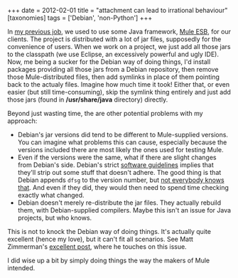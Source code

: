 +++
date = 2012-02-01
title = "attachment can lead to irrational behaviour"
[taxonomies]
tags = ['Debian', 'non-Python']
+++

In [my previous job], we used to use some Java framework, [Mule ESB],
for our clients. The project is distributed with a lot of jar files,
supposedly for the convenience of users. When we work on a project, we
just add all those jars to the classpath (we use Eclipse, an excessively
powerful and ugly IDE). Now, me being a sucker for the Debian way of
doing things, I'd install packages providing all those jars from a
Debian repository, then remove those Mule-distributed files, then add
symlinks in place of them pointing back to the actualy files. Imagine
how much time it took! Either that, or even easier (but still
time-consuming), skip the symlink thing entirely and just add those jars
(found in **/usr/share/java** directory) directly.

Beyond just wasting time, the are other potential problems with my
approach:

-   Debian's jar versions did tend to be different to Mule-supplied
    versions. You can imagine what problems this can cause, especially
    because the versions included there are most likely the ones used
    for testing Mule.
-   Even if the versions were the same, what if there are slight changes
    from Debian's side. Debian's strict [software guidelines] implies
    that they'll strip out some stuff that doesn't adhere. The good
    thing is that Debian appends `dfsg` to the version number, but [not
    everybody knows that]. And even if they did, they would then need to
    spend time checking exactly what changed.
-   Debian doesn't merely re-distribute the jar files. They actually
    rebuild them, with Debian-supplied compilers. Maybe this isn't an
    issue for Java projects, but who knows.

This is not to knock the Debian way of doing things. It's actually
quite excellent (hence my love), but it can't fit all scenarios. See
Matt Zimmerman's [excellent post], where he touches on this issue.

I did wise up a bit by simply doing things the way the makers of Mule
intended.

  [my previous job]: @/me-got-meself-a-coding-job.md
  [Mule ESB]: http://www.mulesoft.org/
  [software guidelines]: http://www.debian.org/social_contract#guidelines
  [not everybody knows that]: http://askubuntu.com/q/11592/2591
  [excellent post]: http://mdzlog.alcor.net/2010/07/06/weve-packaged-all-of-the-free-software-what-now/
